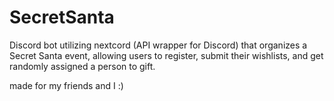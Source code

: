 # SecretSanta
Discord bot utilizing nextcord (API wrapper for Discord) that organizes a Secret Santa event, allowing users to register, submit their wishlists, and get randomly assigned a person to gift.


made for my friends and I :)
